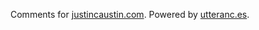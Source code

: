 Comments for [justincaustin.com](https://justincaustin.com). Powered by [utteranc.es](https://utteranc.es/).

